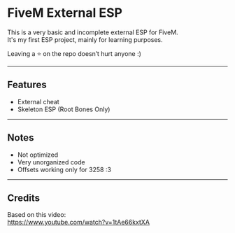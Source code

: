 # FiveM External ESP
This is a very basic and incomplete external ESP for FiveM.  
It's my first ESP project, mainly for learning purposes.

Leaving a ⭐ on the repo doesn’t hurt anyone :)  

---
## Features
- External cheat
- Skeleton ESP (Root Bones Only)

---
## Notes
- Not optimized
- Very unorganized code
- Offsets working only for 3258 :3

---
## Credits
Based on this video:  
https://www.youtube.com/watch?v=1tAe66kxtXA
